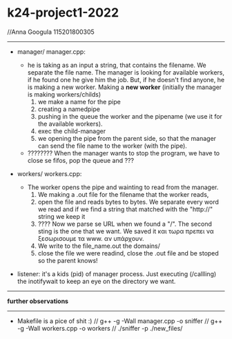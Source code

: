 # k24-project1-2022
//Anna Googula 115201800305

------------------

* manager/ manager.cpp: 
    - he is taking as an input a string, that contains the filename. We separate the file name.
    The manager is looking for available workers, if he found one he give him the job. But, if he doesn't find anyone, he is making a new worker.
    Making a __new worker__ (initially the manager is making workers/childs) 
        1) we make a name for the pipe
        2) creating a namedpipe
        3) pushing in the queue the worker and the pipename (we use it for the available workers).
        4) exec the child-manager
        5) we opening the pipe from the parent side, so that the manager can send the file name to the worker (with the pipe).
    - ???????? When the manager wants to stop the program, we have to close se fifos, pop the queue and ???

* workers/ workers.cpp:
    - The worker opens the pipe and wainting to read from the manager.
        1) We making a .out file for the filename that the worker reads,
        2) open the file and reads bytes to bytes. We separate every word we read and if we find a string that matched with the "http://" string we keep it
        3) ???? Now we parse se URL when we found a "/". The second sting is the one that we want. We saved it και τωρα πρεπει να ξεσωρισουμε τα www. αν υπάρχουν.
        4) We write to the file_name.out the domains/
        5) close the file we were readind, close the .out file and 
        be stoped so the parent knows! 

* listener: it's a kids (pid) of manager process. Just executing (/callling) the inotifywait to keep an eye on the directory we want. 

-------------------------------------------------
__further observations__


-----------------
* Makefile is a pice of shit :)
// g++ -g -Wall manager.cpp -o sniffer 
// g++ -g -Wall workers.cpp -o workers 
// ./sniffer -p ./new_files/